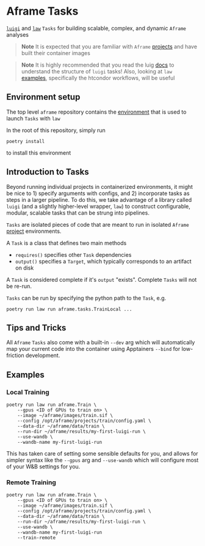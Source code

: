 # Aframe Tasks
[`luigi`](https://github.com/spotify/luigi) and [`law`](https://github.com/riga/law) `Tasks` for building scalable, complex, and dynamic `Aframe` analyses

> **Note** It is expected that you are familiar with `Aframe` [projects](../projects/README.md) and have built their container images

> **Note** It is highly recommended that you read the luig [docs](https://luigi.readthedocs.io/en/stable/) to understand the structure of `luigi` tasks! Also, looking at `law` [examples](https://github.com/riga/law/tree/master/examples/), specifically the htcondor workflows, will be useful


## Environment setup
The top level `aframe` repository contains the [environment](pyproject.toml) that is used to launch `Tasks` with `law`

In the root of this repository, simply run 

```
poetry install
```

to install this environment
  

## Introduction to Tasks
Beyond running individual projects in containerized environments, it might be nice to 1) specify arguments with configs, and 2) incorporate tasks as steps in a larger pipeline. To do this, we take advantage of a library called `luigi` (and a slightly higher-level wrapper, `law`) to construct configurable, modular, scalable tasks that can be strung into pipelines. 


`Tasks` are isolated pieces of code that are meant to run in isolated `Aframe` [project](../projects/README.md) environments. 

A `Task` is a class that defines two main methods 

- `requires()` specifies other `Task` dependencies
- `output()` specifies a `Target`, which typically corresponds to an artifact on disk

A `Task` is considered complete if it's `output` "exists". Complete `Tasks` will not be re-run.

`Tasks` can be run by specifying the python path to the `Task`, e.g.
```
poetry run law run aframe.tasks.TrainLocal ...
```

## Tips and Tricks
All `Aframe` `Tasks` also come with a built-in `--dev` arg which will automatically map your current code into the container using Apptainers `--bind` for low-friction development.


## Examples

### Local Training

```
poetry run law run aframe.Train \
    --gpus <ID of GPUs to train on> \
    --image ~/aframe/images/train.sif \
    --config /opt/aframe/projects/train/config.yaml \
    --data-dir ~/aframe/data/train \
    --run-dir ~/aframe/results/my-first-luigi-run \
    --use-wandb \
    --wandb-name my-first-luigi-run
```

This has taken care of setting some sensible defaults for you, and allows for simpler syntax like the `--gpus` arg and `--use-wandb` which will configure most of your W&B settings for you.

### Remote Training

```
poetry run law run aframe.Train \
    --gpus <ID of GPUs to train on> \
    --image ~/aframe/images/train.sif \
    --config /opt/aframe/projects/train/config.yaml \
    --data-dir ~/aframe/data/train \
    --run-dir ~/aframe/results/my-first-luigi-run \
    --use-wandb \
    --wandb-name my-first-luigi-run
    --train-remote
```
